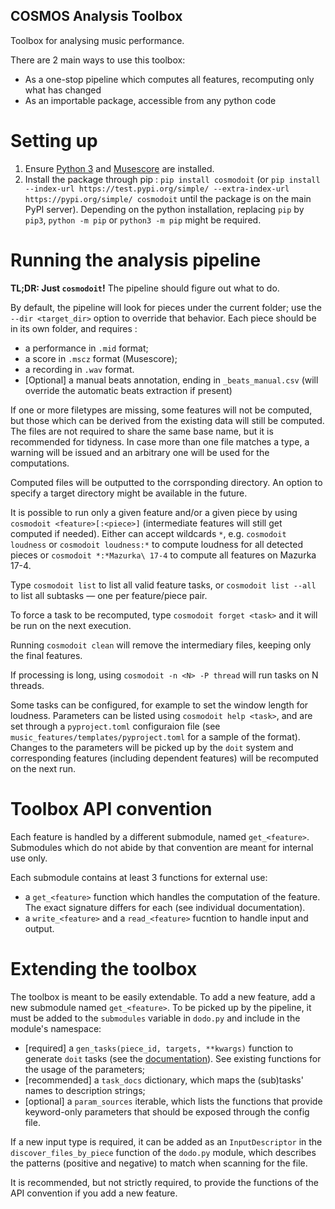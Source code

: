 ## COSMOS Analysis Toolbox

Toolbox for analysing music performance.

There are 2 main ways to use this toolbox:
* As a one-stop pipeline which computes all features, recomputing only what has changed
* As an importable package, accessible from any python code


# Setting up
1. Ensure [Python 3](https://www.python.org/downloads/) and [Musescore](https://musescore.org/fr/download) are installed.
2. Install the package through pip : `pip install cosmodoit` (or `pip install --index-url https://test.pypi.org/simple/ --extra-index-url https://pypi.org/simple/ cosmodoit` until the package is on the main PyPI server). Depending on the python installation, replacing `pip` by `pip3`, `python -m pip` or `python3 -m pip` might be required.

<!-- (outdated)
# Setting up the analysis pipeline
1. [Clone the repository](https://forge-2.ircam.fr/help/gitlab-basics/start-using-git.md#clone-a-repository) into a local folder (links at the top of the page).
2. Ensure [Python](https://www.python.org/downloads/) and [Musescore](https://musescore.org/fr/download) are installed.
3. [Optional] [Create a virtual environment and activate it](https://packaging.python.org/guides/installing-using-pip-and-virtual-environments/).
4. Install Python dependencies: `python -m pip install -r requirements.txt` (Python3 is required, replace with `python3` if the default installation is Python 2)
5. [Not needed on MacOS] Compile [Nakamura's alignment software](https://midialignment.github.io/demo.html) (beyond the scope of this ReadMe) and copy the executables to `music_features/bin` (all files should be overwritten)
6. [Ongoing, recommended] Remember to `git pull` before running to ensure the code you are running is up to date. 
-->


# Running the analysis pipeline
**TL;DR: Just `cosmodoit`!** The pipeline should figure out what to do.

<!-- NB: If the `doit` command is not on the `PATH`, the `python -m doit` command is equivalent. -->

By default, the pipeline will look for pieces under the current folder; use the `--dir <target_dir>` option to override that behavior. 
Each piece should be in its own folder, and requires :
* a performance in `.mid` format;
* a score in `.mscz` format (Musescore);
* a recording in `.wav` format.
* [Optional] a manual beats annotation, ending in `_beats_manual.csv` (will override the automatic beats extraction if present)

If one or more filetypes are missing, some features will not be computed, but those which can be derived from the existing data will still be computed. The files are not required to share the same base name, but it is recommended for tidyness. In case more than one file matches a type, a warning will be issued and an arbitrary one will be used for the computations.

Computed files will be outputted to the corrsponding directory. An option to specify a target directory might be available in the future.

It is possible to run only a given feature and/or a given piece by using `cosmodoit <feature>[:<piece>]` (intermediate features will still get computed if needed). Either can accept wildcards `*`, e.g. `cosmodoit loudness` or `cosmodoit loudness:*` to compute loudness for all detected pieces or `cosmodoit *:*Mazurka\ 17-4` to compute all features on Mazurka 17-4.

Type `cosmodoit list` to list all valid feature tasks, or `cosmodoit list --all` to list all subtasks — one per feature/piece pair.

To force a task to be recomputed, type `cosmodoit forget <task>` and it will be run on the next execution.

Running `cosmodoit clean` will remove the intermediary files, keeping only the final features.

If processing is long, using `cosmodoit -n <N> -P thread` will run tasks on N threads.

Some tasks can be configured, for example to set the window length for loudness. Parameters can be listed using `cosmodoit help <task>`, and are set through a `pyproject.toml` configuraion file (see `music_features/templates/pyproject.toml` for a sample of the format). Changes to the parameters will be picked up by the `doit` system and corresponding features (including dependent features) will be recomputed on the next run.


# Toolbox API convention
Each feature is handled by a different submodule, named `get_<feature>`. Submodules which do not abide by that convention are meant for internal use only.

Each submodule contains at least 3 functions for external use:
* a `get_<feature>` function which handles the computation of the feature. The exact signature differs for each (see individual documentation).
* a `write_<feature>` and a `read_<feature>` fucntion to handle input and output.


# Extending the toolbox
The toolbox is meant to be easily extendable. To add a new feature, add a new submodule named `get_<feature>`. To be picked up by the pipeline, it must be added to the `submodules` variable in `dodo.py` and include in the module's namespace:
* [required] a `gen_tasks(piece_id, targets, **kwargs)` function to generate `doit` tasks (see the [documentation](https://pydoit.org/tasks.html)). See existing functions for the usage of the parameters;
* [recommended] a `task_docs` dictionary, which maps the (sub)tasks' names to description strings;
* [optional] a `param_sources` iterable, which lists the functions that provide keyword-only parameters that should be exposed through the config file.

If a new input type is required, it can be added as an `InputDescriptor` in the `discover_files_by_piece` function of the `dodo.py` module, which describes the patterns (positive and negative) to match when scanning for the file.

It is recommended, but not strictly required, to provide the functions of the API convention if you add a new feature.